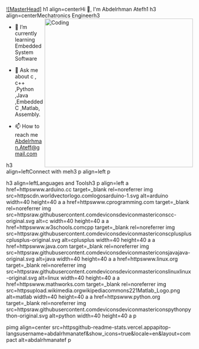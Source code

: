 [![MasterHead]](https://media0.giphy.com/media/qgQUggAC3Pfv687qPC/giphy.gif?cid=790b76111d8d8ce8b35be494fd91f6802c3618969e3c1bbd&rid=giphy.gif&ct=g)
h1 align=centerHi 👋, I'm Abdelrhman Atefh1
h3 align=centerMechatronics Engineerh3
<img align="right" alt="Coding" width="400" scr="https://cdn.dribbble.com/users/1162077/screenshots/3848914/programmer.gif">

- 🌱 I’m currently learning Embedded System Software

- 💬 Ask me about c , c++ ,Python ,Java ,Embedded C ,Matlab, Assembly.

- 📫 How to reach me Abdelrhman.Ateff@gmail.com

h3 align=leftConnect with meh3
p align=left
p

h3 align=leftLanguages and Toolsh3
p align=left a href=httpswww.arduino.cc target=_blank rel=noreferrer img src=httpscdn.worldvectorlogo.comlogosarduino-1.svg alt=arduino width=40 height=40 a a href=httpswww.cprogramming.com target=_blank rel=noreferrer img src=httpsraw.githubusercontent.comdeviconsdeviconmastericonscc-original.svg alt=c width=40 height=40 a a href=httpswww.w3schools.comcpp target=_blank rel=noreferrer img src=httpsraw.githubusercontent.comdeviconsdeviconmastericonscpluspluscplusplus-original.svg alt=cplusplus width=40 height=40 a a href=httpswww.java.com target=_blank rel=noreferrer img src=httpsraw.githubusercontent.comdeviconsdeviconmastericonsjavajava-original.svg alt=java width=40 height=40 a a href=httpswww.linux.org target=_blank rel=noreferrer img src=httpsraw.githubusercontent.comdeviconsdeviconmastericonslinuxlinux-original.svg alt=linux width=40 height=40 a a href=httpswww.mathworks.com target=_blank rel=noreferrer img src=httpsupload.wikimedia.orgwikipediacommons221Matlab_Logo.png alt=matlab width=40 height=40 a a href=httpswww.python.org target=_blank rel=noreferrer img src=httpsraw.githubusercontent.comdeviconsdeviconmastericonspythonpython-original.svg alt=python width=40 height=40 a p

pimg align=center src=httpsgithub-readme-stats.vercel.appapitop-langsusername=abdalrhmanatef&show_icons=true&locale=en&layout=compact alt=abdalrhmanatef p
